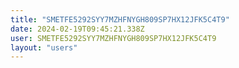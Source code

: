 ```yaml
---
title: "SMETFE5292SYY7MZHFNYGH809SP7HX12JFK5C4T9"
date: 2024-02-19T09:45:21.338Z
user: SMETFE5292SYY7MZHFNYGH809SP7HX12JFK5C4T9
layout: "users"
---
```

    